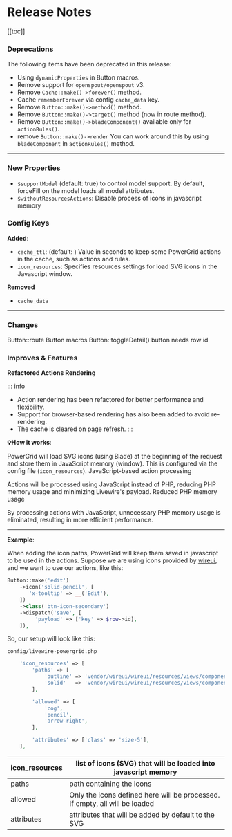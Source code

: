 # Release Notes

[[toc]]

### Deprecations

The following items have been deprecated in this release:

* Using `dynamicProperties` in Button macros.
* Remove support for `openspout/openspout` v3.
* Remove `Cache::make()->forever()` method.
* Cache `rememberForever` via config `cache_data` key.
* Remove `Button::make()->method()` method.
* Remove `Button::make()->target()` method (now in route method).
* Remove `Button::make()->bladeComponent()` available only for `actionRules()`.
* remove `Button::make()->render` You can work around this by using `bladeComponent` in `actionRules()` method.

---

### New Properties

* `$supportModel` (default: true) to control model support. By default, forceFill on the model loads all model attributes.
* `$withoutResourcesActions`: Disable process of icons in javascript memory

### Config Keys

**Added**:

- `cache_ttl`: (default: ) Value in seconds to keep some PowerGrid actions in the cache, such as actions and rules.
- `icon_resources`: Specifies resources settings for load SVG icons in the Javascript window.

**Removed**

* `cache_data`

---

### Changes

Button::route
Button macros
Button::toggleDetail() button needs row id

### Improves & Features

**Refactored Actions Rendering**

::: info
* Action rendering has been refactored for better performance and flexibility. 
* Support for browser-based rendering has also been added to avoid re-rendering. 
* The cache is cleared on page refresh.
:::

**💡How it works**:

PowerGrid will load SVG icons (using Blade) at the beginning of the request and store them in JavaScript memory (window). This is configured via the config file (`icon_resources`). JavaScript-based action processing

Actions will be processed using JavaScript instead of PHP, reducing PHP memory usage and minimizing Livewire's payload. Reduced PHP memory usage

By processing actions with JavaScript, unnecessary PHP memory usage is eliminated, resulting in more efficient performance.

---

**Example**:

When adding the icon paths, PowerGrid will keep them saved in javascript to be used in the actions.
Suppose we are using icons provided by [wireui](https://wireui.dev/), and we want to use our actions, like this:

```php [MyTable.php]
Button::make('edit')
    ->icon('solid-pencil', [
       'x-tooltip' => __('Edit'),
    ])
    ->class('btn-icon-secondary')
    ->dispatch('save', [
         'payload' => ['key' => $row->id],
    ]),
```

So, our setup will look like this:

`config/livewire-powergrid.php`
```php
    'icon_resources' => [
        'paths' => [
            'outline' => 'vendor/wireui/wireui/resources/views/components/icons/outline',
            'solid'   => 'vendor/wireui/wireui/resources/views/components/icons/solid',
        ],

        'allowed' => [
            'cog',
            'pencil',
            'arrow-right',
        ],

        'attributes' => ['class' => 'size-5'],
    ],
```

| icon_resources | list of icons (SVG) that will be loaded into javascript memory              |
|----------------|-----------------------------------------------------------------------------|
| paths          | path containing the icons                                                   |
| allowed        | Only the icons defined here will be processed. If empty, all will be loaded |
| attributes     | attributes that will be added by default to the SVG                         |

